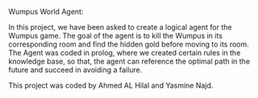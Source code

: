 Wumpus World Agent:

In this project, we have been asked to create a logical agent for the Wumpus game. The goal of the agent is to kill the Wumpus in its corresponding room and find the hidden gold before moving to its room. The Agent was coded in prolog, where we created certain rules in the knowledge base, so that, the agent can reference the optimal path in the future and succeed in avoiding a failure.

This project was coded by Ahmed AL Hilal and Yasmine Najd.
